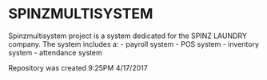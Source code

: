 SPINZMULTISYSTEM
================
Spinzmultisystem project is a system dedicated for the SPINZ LAUNDRY company. The system includes a:
    - payroll system
    - POS system
    - inventory system
    - attendance system

Repository was created 9:25PM 4/17/2017

